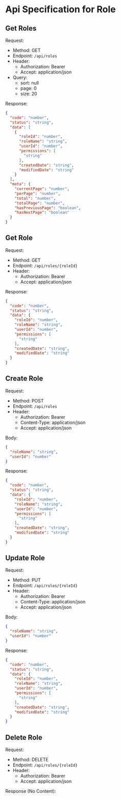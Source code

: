 # Api Specification for Role

## Get Roles

Request:

- Method: GET
- Endpoint: `/api/roles`
- Header:
    - Authorization: Bearer <token>
    - Accept: application/json
- Query:
    - sort: null
    - page: 0
    - size: 20

Response:

```json
{
  "code": "number",
  "status": "string",
  "data": [
    {
      "roleId": "number",
      "roleName": "string",
      "userId": "number",
      "permissions": [
        "string"
      ],
      "createdDate": "string",
      "modifiedDate": "string"
    }
  ],
  "meta": {
    "currentPage": "number",
    "perPage": "number",
    "total": "number",
    "totalPage": "number",
    "hasPreviousPage": "boolean",
    "hasNextPage": "boolean"
  }
}
```

## Get Role

Request:

- Method: GET
- Endpoint: `/api/roles/{roleId}`
- Header:
    - Authorization: Bearer <token>
    - Accept: application/json

Response:

```json
{
  "code": "number",
  "status": "string",
  "data": {
    "roleId": "number",
    "roleName": "string",
    "userId": "number",
    "permissions": [
      "string"
    ],
    "createdDate": "string",
    "modifiedDate": "string"
  }
}
```

## Create Role

Request:

- Method: POST
- Endpoint: `/api/roles`
- Header:
    - Authorization: Bearer <token>
    - Content-Type: application/json
    - Accept: application/json

Body:

```json
{
  "roleName": "string",
  "userId": "number"
}
```

Response:

```json
{
  "code": "number",
  "status": "string",
  "data": {
    "roleId": "number",
    "roleName": "string",
    "userId": "number",
    "permissions": [
      "string"
    ],
    "createdDate": "string",
    "modifiedDate": "string"
  }
}
```

## Update Role

Request:

- Method: PUT
- Endpoint: `/api/roles/{roleId}`
- Header:
    - Authorization: Bearer <token>
    - Content-Type: application/json
    - Accept: application/json

Body:

```json
{
  "roleName": "string",
  "userId": "number"
}
```

Response:

```json
{
  "code": "number",
  "status": "string",
  "data": {
    "roleId": "number",
    "roleName": "string",
    "userId": "number",
    "permissions": [
      "string"
    ],
    "createdDate": "string",
    "modifiedDate": "string"
  }
}
```

## Delete Role

Request:

- Method: DELETE
- Endpoint: `/api/roles/{roleId}`
- Header:
    - Authorization: Bearer <token>
    - Accept: application/json

Response (No Content):